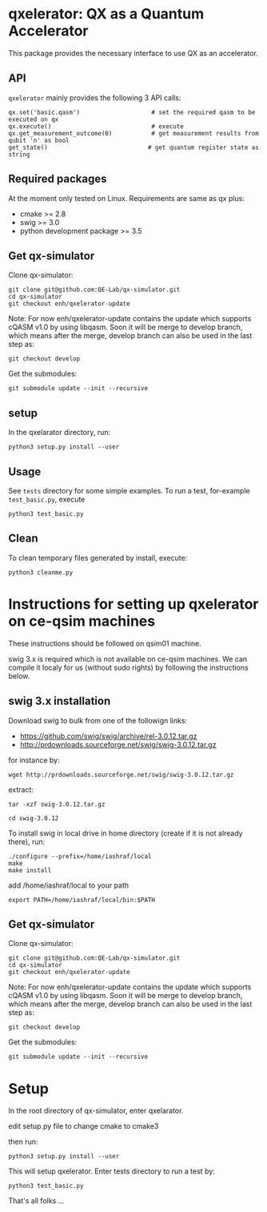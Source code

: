 # qxelerator: QX as a Quantum Accelerator

This package provides the necessary interface to use QX as an accelerator.

## API

`qxelerator` mainly provides the following 3 API calls:

	
	qx.set('basic.qasm')					# set the required qasm to be executed on qx
	qx.execute()							# execute
	qx.get_measurement_outcome(0)	        # get measurement results from qubit 'n' as bool
    get_state()                            # get quantum register state as string
	

## Required packages
At the moment only tested on Linux. Requirements are same as qx plus:
- cmake >= 2.8
- swig >= 3.0
- python development package >= 3.5

## Get qx-simulator

Clone qx-simulator:

    git clone git@github.com:QE-Lab/qx-simulator.git
    cd qx-simulator
    git checkout enh/qxelerator-update

Note: For now enh/qxelerator-update contains the update which supports cQASM v1.0 by using libqasm. Soon it will be merge to develop branch, which means after the merge, develop branch can also be used in the last step as:

    git checkout develop


Get the submodules:

    git submodule update --init --recursive

## setup

In the qxelarator directory, run:

    python3 setup.py install --user

## Usage

See `tests` directory for some simple examples. To run a test, for-example `test_basic.py`, execute

    python3 test_basic.py

## Clean

To clean temporary files generated by install, execute:

    python3 cleanme.py

# Instructions for setting up qxelerator on ce-qsim machines

These instructions should be followed on qsim01 machine.

swig 3.x is required which is not available on ce-qsim machines. We can compile it localy for us (without sudo rights) by following the instructions below.

## swig 3.x installation

Download swig to bulk from one of the followign links:

- https://github.com/swig/swig/archive/rel-3.0.12.tar.gz
- http://prdownloads.sourceforge.net/swig/swig-3.0.12.tar.gz

for instance by:

    wget http://prdownloads.sourceforge.net/swig/swig-3.0.12.tar.gz


extract:

    tar -xzf swig-3.0.12.tar.gz

    cd swig-3.0.12


To install swig in local drive in home directory (create if it is not already there), run:

    ./configure --prefix=/home/iashraf/local
    make
    make install

add /home/iashraf/local to your path

    export PATH=/home/iashraf/local/bin:$PATH

## Get qx-simulator

Clone qx-simulator:

    git clone git@github.com:QE-Lab/qx-simulator.git
    cd qx-simulator
    git checkout enh/qxelerator-update

Note: For now enh/qxelerator-update contains the update which supports cQASM v1.0 by using libqasm. Soon it will be merge to develop branch, which means after the merge, develop branch can also be used in the last step as:

    git checkout develop


Get the submodules:

    git submodule update --init --recursive


# Setup

In the root directory of qx-simulator, enter qxelarator.

edit setup.py file to change cmake to cmake3

then run:

    python3 setup.py install --user

This will setup qxelerator. Enter tests directory to run a test by:

    python3 test_basic.py

That's all folks ...
